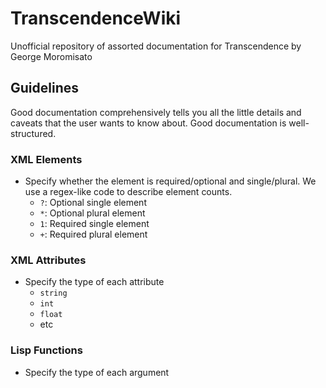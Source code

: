 # TranscendenceWiki
Unofficial repository of assorted documentation for Transcendence by George Moromisato

## Guidelines
Good documentation comprehensively tells you all the little details and caveats that the user wants to know about. Good documentation is well-structured.

### XML Elements
- Specify whether the element is required/optional and single/plural. We use a regex-like code to describe element counts.
  - `?`: Optional single element
  - `*`: Optional plural element
  - `1`: Required single element
  - `+`: Required plural element

### XML Attributes
- Specify the type of each attribute
  - `string`
  - `int`
  - `float`
  - etc

### Lisp Functions
- Specify the type of each argument
